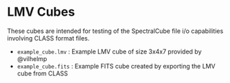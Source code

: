 LMV Cubes
=========

These cubes are intended for testing of the SpectralCube file i/o capabilities
involving CLASS format files.

* ``example_cube.lmv`` : Example LMV cube of size 3x4x7 provided by @vilhelmp
* ``example_cube.fits`` : Example FITS cube created by exporting the LMV cube
  from CLASS
